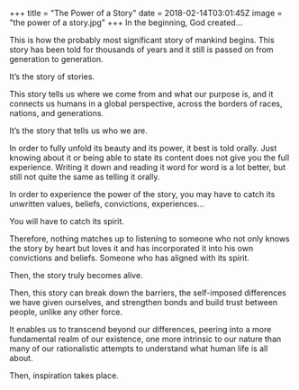 
+++
title = "The Power of a Story"
date = 2018-02-14T03:01:45Z
image = "the power of a story.jpg"
+++
In the beginning, God created…

This is how the probably most significant story of mankind begins. This story has been told for thousands of years and it still is passed on from generation to generation. 

It’s the story of stories.

This story tells us where we come from and what our purpose is, and it connects us humans in a global perspective, across the borders of races, nations, and generations. 

It’s the story that tells us who we are.

In order to fully unfold its beauty and its power, it best is told orally. Just knowing about it or being able to state its content does not give you the full experience. Writing it down and reading it word for word is a lot better, but still not quite the same as telling it orally. 

In order to experience the power of the story, you may have to catch its unwritten values, beliefs, convictions, experiences… 

You will have to catch its spirit.

Therefore, nothing matches up to listening to someone who not only knows the story by heart but loves it and has incorporated it into his own convictions and beliefs. Someone who has aligned with its spirit. 

Then, the story truly becomes alive. 

Then, this story can break down the barriers, the self-imposed differences we have given ourselves, and strengthen bonds and build trust between people, unlike any other force. 

It enables us to transcend beyond our differences, peering into a more fundamental realm of our existence, one more intrinsic to our nature than many of our rationalistic attempts to understand what human life is all about.

Then, inspiration takes place.